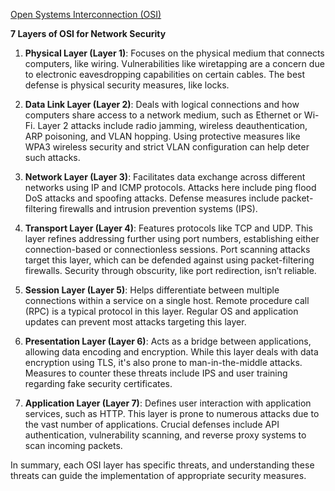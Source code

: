[Open Systems Interconnection (OSI)](../TCP-IP%20and%20OSI%20Models/Open%20Systems%20Interconnection%20(OSI).md)

**7 Layers of OSI for Network Security**

1. **Physical Layer (Layer 1)**: Focuses on the physical medium that connects computers, like wiring. Vulnerabilities like wiretapping are a concern due to electronic eavesdropping capabilities on certain cables. The best defense is physical security measures, like locks.
    
2. **Data Link Layer (Layer 2)**: Deals with logical connections and how computers share access to a network medium, such as Ethernet or Wi-Fi. Layer 2 attacks include radio jamming, wireless deauthentication, ARP poisoning, and VLAN hopping. Using protective measures like WPA3 wireless security and strict VLAN configuration can help deter such attacks.
    
3. **Network Layer (Layer 3)**: Facilitates data exchange across different networks using IP and ICMP protocols. Attacks here include ping flood DoS attacks and spoofing attacks. Defense measures include packet-filtering firewalls and intrusion prevention systems (IPS).
    
4. **Transport Layer (Layer 4)**: Features protocols like TCP and UDP. This layer refines addressing further using port numbers, establishing either connection-based or connectionless sessions. Port scanning attacks target this layer, which can be defended against using packet-filtering firewalls. Security through obscurity, like port redirection, isn’t reliable.
    
5. **Session Layer (Layer 5)**: Helps differentiate between multiple connections within a service on a single host. Remote procedure call (RPC) is a typical protocol in this layer. Regular OS and application updates can prevent most attacks targeting this layer.
    
6. **Presentation Layer (Layer 6)**: Acts as a bridge between applications, allowing data encoding and encryption. While this layer deals with data encryption using TLS, it's also prone to man-in-the-middle attacks. Measures to counter these threats include IPS and user training regarding fake security certificates.
    
7. **Application Layer (Layer 7)**: Defines user interaction with application services, such as HTTP. This layer is prone to numerous attacks due to the vast number of applications. Crucial defenses include API authentication, vulnerability scanning, and reverse proxy systems to scan incoming packets.
    

In summary, each OSI layer has specific threats, and understanding these threats can guide the implementation of appropriate security measures.